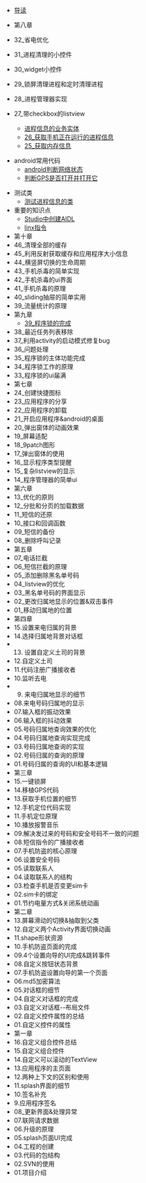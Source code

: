 
* [导读](README.md)


* 第八章
* 32_省电优化
* 31_进程清理的小控件
* 30_widget小控件
* 29_锁屏清理进程和定时清理进程
* 28_进程管理器实现
* 27_带checkbox的listview
    * [进程信息的业务实体](app/src/main/java/com/qzd/mobilesafe/domain/TaskInfo.java)
    * [26_获取手机正在运行的进程信息](app/src/main/java/com/qzd/mobilesafe/engine/TaskInfoProvider.java)
    * [25_获取内存信息](app/src/main/java/com/qzd/mobilesafe/utils/SystemInfoUtils.java)
-  android常用代码
    * [android判断网络状态](resource/Android常用代码/android判断网络状态.txt)
    * [判断GPS是否打开并打开它](resource/Android常用代码/判断GPS是否打开并打开它.txt)
* 测试类
    * [测试进程信息的类](app/src/main/java/com/qzd/mobilesafe/test/TestTaskInfoProvider.java)
* 重要的知识点
    * [Studio中创建AIDL](resource/Studio中创建AIDL.md)
    * [linx指令](resource/linx指令.md)
* 第十章
* 46_清理全部的缓存
* 45_利用反射获取缓存和应用程序大小信息
* 44_横竖屏切换的生命周期
* 43_手机杀毒的简单实现
* 42_手机杀毒的ui界面
* 41_手机杀毒的原理
* 40_sliding抽屉的简单实用
* 39_流量统计的原理
* 第九章
    * [39_程序锁的完成](app/src/main/java/com/qzd/mobilesafe/service/WatchDogService.java)
* 38_最近任务列表移除
* 37_利用activity的启动模式修复bug
* 36_问题处理
* 35_程序锁的主体功能完成
* 34_程序锁工作的原理
* 33_程序锁的ui届满
* 第七章
* 24_创建快捷图标
* 23_应用程序的分享
* 22_应用程序的卸载
* 21_开启应用程序&android的桌面
* 20_弹出窗体的动画效果
* 19_屏幕适配
* 18_9patch图形
* 17_弹出窗体的使用
* 16_显示程序类型提醒
* 15_复杂listview的显示
* 14_程序管理器的简单ui
* 第六章
* 13_优化的原则
* 12_分批和分页的加载数据
* 11_短信的还原
* 10_接口和回调函数
* 09_短信的备份
* 08_删除呼叫记录
* 第五章
* 07_电话拦截
* 06_短信拦截的原理
* 05_添加删除黑名单号码
* 04_listview的优化
* 03_黑名单号码的界面显示
* 02_更改归属地显示的位置&双击事件
* 01_移动归属地的位置
* 第四章
* 15.设置来电归属的背景
* 14.选择归属地背景对话框
* 13. 设置自定义土司的背景
* 12.自定义土司
* 11.代码注册广播接收者
* 10.监听去电
* 09. 来电归属地显示的细节
* 08.来电号码归属地的显示
* 07.输入框的振动效果
* 06.输入框的抖动效果
* 05.号码归属地查询效果的优化
* 04.号码归属地查询实现完成
* 03.号码归属地查询的实现
* 02.号码归属的查询的原理
* 01.号码归属的查询的UI和基本逻辑
* 第三章
* 15.一键锁屏
* 14.移植GPS代码
* 13.获取手机位置的细节
* 12.手机定位代码实现
* 11.手机定位原理
* 10.播放报警音乐
* 09.解决发过来的号码和安全号码不一致的问题
* 08.短信指令的广播接收者
* 07.手机防盗的核心原理
* 06.设置安全号码
* 05.读取联系人
* 04.读取联系人的结构
* 03.检查手机是否变更sim卡
* 02.sim卡的绑定
* 01.节约电量方式&关闭系统动画
* 第二章
* 13.屏幕滑动的切换&抽取到父类
* 12.自定义两个Activity界面切换动画
* 11.shape形状资源
* 10.手机防盗页面的完成
* 09.4个设置向导的UI完成&跳转事件
* 08.自定义按钮状态背景
* 07.手机防盗设置向导的第一个页面
* 06.md5加密算法
* 05.对话框的细节
* 04.自定义对话框的完成
* 03.自定义对话框--布局文件
* 02.自定义控件属性的总结
* 01.自定义控件的属性
* 第一章
* 16.自定义组合控件总结
* 15.自定义组合控件
* 14.自定义可以滚动的TextView
* 13.应用程序的主页面
* 12.两种上下文的区别和使用
* 11.splash界面的细节
* 10.签名补充
* 9.应用程序签名
* 08_更新界面&处理异常
* 07.联网请求数据
* 06.升级的原理
* 05.splash页面UI完成
* 04.工程的创建
* 03.代码的包结构
* 02.SVN的使用
* 01.项目介绍




